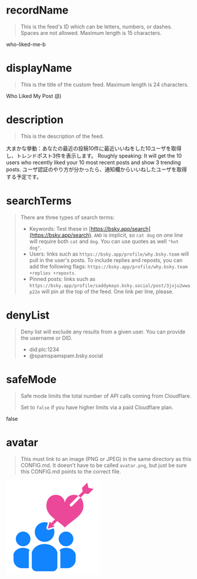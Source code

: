 
# recordName

> This is the feed's ID which can be letters, numbers, or dashes. Spaces are not allowed. Maximum length is 15 characters.

who-liked-me-b

# displayName

> This is the title of the custom feed. Maximum length is 24 characters.

Who Liked My Post (β)

# description

> This is the description of the feed.

大まかな挙動：あなたの最近の投稿10件に最近いいねをした10ユーザを取得し、トレンドポスト3件を表示します。
Roughly speaking: It will get the 10 users who recently liked your 10 most recent posts and show 3 trending posts.
ユーザ認証のやり方が分かったら、通知欄からいいねしたユーザを取得する予定です。

# searchTerms

> There are three types of search terms:
>
> - Keywords: Test these in [https://bsky.app/search](https://bsky.app/search). `AND` is implicit, so `cat dog` on one line will require both `cat` and `dog`. You can use quotes as well `"hot dog"`.
> - Users: links such as `https://bsky.app/profile/why.bsky.team` will pull in the user's posts. To include replies and reposts, you can add the following flags: `https://bsky.app/profile/why.bsky.team +replies +reposts`.
> - Pinned posts: links such as `https://bsky.app/profile/saddymayo.bsky.social/post/3jxju2wwap22e` will pin at the top of the feed. One link per line, please.

# denyList

> Deny list will exclude any results from a given user. You can provide the username or DID.
>
> - did:plc:1234
> - @spamspamspam.bsky.social

# safeMode

> Safe mode limits the total number of API calls coming from Cloudflare.
>
> Set to `false` if you have higher limits via a paid Cloudflare plan.

false

# avatar

> This must link to an image (PNG or JPEG) in the same directory as this CONFIG.md. It doesn't have to be called `avatar.png`, but just be sure this CONFIG.md points to the correct file.

![](icon.png)

